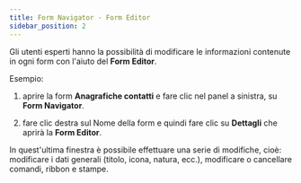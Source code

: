 ```yaml
---
title: Form Navigator - Form Editor
sidebar_position: 2
---
```


Gli utenti esperti hanno la possibilità di modificare le informazioni contenute in ogni form con l'aiuto del **Form Editor**.

Esempio:

1. aprire la form **Anagrafiche contatti** e fare clic nel panel a sinistra, su **Form Navigator**.

2. fare clic destra sul Nome della form e quindi fare clic su **Dettagli** che aprirà la **Form Editor**.

In quest'ultima finestra è possibile effettuare una serie di modifiche, cioè: modificare i dati generali (titolo, icona, natura, ecc.), modificare o cancellare comandi, ribbon e stampe.